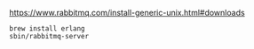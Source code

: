 https://www.rabbitmq.com/install-generic-unix.html#downloads

```
brew install erlang
sbin/rabbitmq-server
```
